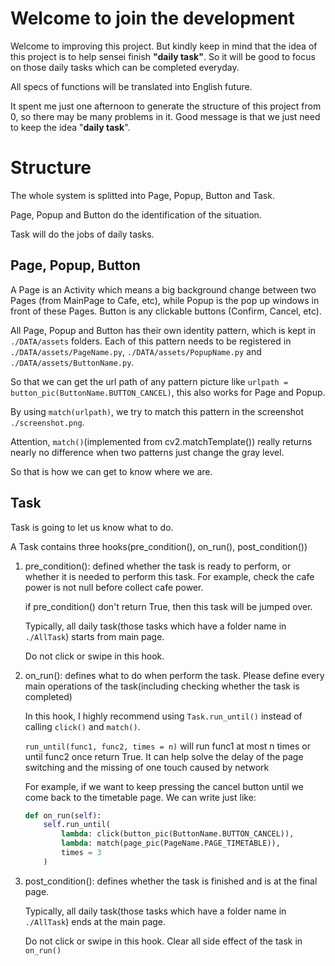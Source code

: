 # Welcome to join the development

Welcome to improving this project. But kindly keep in mind that the idea of this project is to help sensei finish **"daily task"**. So it will be good to focus on those daily tasks which can be completed everyday.

All specs of functions will be translated into English future.

It spent me just one afternoon to generate the structure of this project from 0, so there may be many problems in it. Good message is that we just need to keep the idea "**daily task**".

# Structure

The whole system is splitted into Page, Popup, Button and Task.

Page, Popup and Button do the identification of the situation.

Task will do the jobs of daily tasks.

## Page, Popup, Button

A Page is an Activity which means a big background change between two Pages (from MainPage to Cafe, etc), while Popup is the pop up windows in front of these Pages. Button is any clickable buttons (Confirm, Cancel, etc). 

All Page, Popup and Button has their own identity pattern, which is kept in `./DATA/assets` folders. Each of this pattern needs to be registered in `./DATA/assets/PageName.py`, `./DATA/assets/PopupName.py` and `./DATA/assets/ButtonName.py`.

So that we can get the url path of any pattern picture like `urlpath = button_pic(ButtonName.BUTTON_CANCEL)`, this also works for Page and Popup.

By using `match(urlpath)`, we try to match this pattern in the screenshot `./screenshot.png`.

Attention, `match()`(implemented from cv2.matchTemplate()) really returns nearly no difference when two patterns just change the gray level.

So that is how we can get to know where we are.

## Task

Task is going to let us know what to do.

A Task contains three hooks(pre_condition(), on_run(), post_condition())

1. pre_condition(): defined whether the task is ready to perform, or whether it is needed to perform this task. For example, check the cafe power is not null before collect cafe power.

    if pre_condition() don't return True, then this task will be jumped over.

    Typically, all daily task(those tasks which have a folder name in `./AllTask`) starts from main page.

    Do not click or swipe in this hook.

2. on_run(): defines what to do when perform the task. Please define every main operations of the task(including checking whether the task is completed)

    In this hook, I highly recommend using `Task.run_until()` instead of calling `click()` and `match()`.

    `run_until(func1, func2, times = n)` will run func1 at most n times or until func2 once return True. It can help solve the delay of the page switching and the missing of one touch caused by network

    For example, if we want to keep pressing the cancel button until we come back to the timetable page. We can write just like:

    ```python
    def on_run(self):
        self.run_until(
            lambda: click(button_pic(ButtonName.BUTTON_CANCEL)),
            lambda: match(page_pic(PageName.PAGE_TIMETABLE)),
            times = 3
        )
    ```

3. post_condition(): defines whether the task is finished and is at the final page.

    Typically, all daily task(those tasks which have a folder name in `./AllTask`) ends at the main page.

    Do not click or swipe in this hook. Clear all side effect of the task in `on_run()`